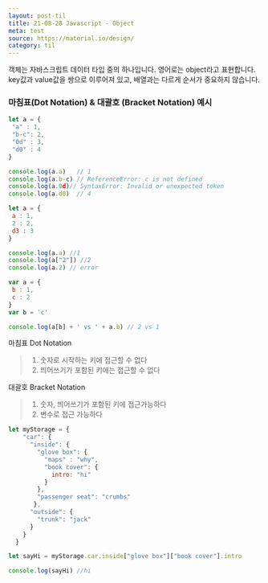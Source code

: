 ```yaml
---
layout: post-til
title: 21-08-28 Javascript - Object
meta: test
source: https://material.io/design/
category: til
---
```

객체는 자바스크립트 데이터 타입 중의 하나입니다. 영어로는 object라고 표현합니다. key값과 value값을 쌍으로 이루어져 있고, 배열과는 다르게 순서가 중요하지 않습니다.

### 마침표(Dot Notation) & 대괄호 (Bracket Notation) 예시
```js
let a = {
 "a" : 1,
 "b-c": 2,
 "0d" : 3,
 "d0" : 4
}

console.log(a.a)   // 1
console.log(a.b-c) // ReferenceError: c is not defined
console.log(a.0d)// SyntaxError: Invalid or unexpected token
console.log(a.d0)  // 4
```
```js
let a = {
 a : 1,
 2 : 2,
 d3 : 3
}

console.log(a.a) //1
console.log(a["2"]) //2
console.log(a.2) // error 
```
```js
var a = {
 b : 1,
 c : 2
}
var b = 'c'

console.log(a[b] + ' vs ' + a.b) // 2 vs 1
```

마침표 Dot Notation
>1. 숫자로 시작하는 키에 접근할 수 없다
>2. 띄어쓰기가 포함된 키에는 접근할 수 없다

대괄호 Bracket Notation
>1. 숫자, 띄어쓰기가 포함된 키에 접근가능하다
>2. 변수로 접근 가능하다

```js
let myStorage = {
    "car": {
      "inside": {
        "glove box": {
          "maps" : "why",
          "book cover": {
            intro: "hi"
          }
        },
        "passenger seat": "crumbs"
       },
      "outside": {
        "trunk": "jack"
      }
    }
  }  

let sayHi = myStorage.car.inside["glove box"]["book cover"].intro

console.log(sayHi) //hi
```